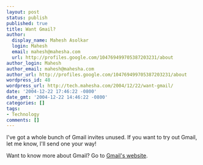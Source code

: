 ```yaml
---
layout: post
status: publish
published: true
title: Want Gmail?
author:
  display_name: Mahesh Asolkar
  login: Mahesh
  email: mahesh@mahesha.com
  url: http://profiles.google.com/104769499705387203231/about
author_login: Mahesh
author_email: mahesh@mahesha.com
author_url: http://profiles.google.com/104769499705387203231/about
wordpress_id: 48
wordpress_url: http://tech.mahesha.com/2004/12/22/want-gmail/
date: '2004-12-22 17:46:22 -0800'
date_gmt: '2004-12-22 14:46:22 -0800'
categories: []
tags:
- Technology
comments: []
---
```

<p>I've got a whole bunch of Gmail invites unused. If you want to try out Gmail, let me know, I'll send one your way!</p>
<p>Want to know more about Gmail? Go to <a href="http://gmail.google.com/gmail/help/about.html">Gmail's website</a>.</p>
